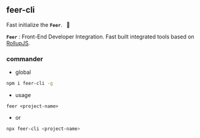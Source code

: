 ## feer-cli

Fast initialize the  __`Feer`__. &ensp;🚀 

**`Feer`** : Front-End Developer Integration. Fast built integrated tools based on [RollupJS](https://www.rollupjs.com/).


### commander

- global
```bash
npm i feer-cli -g
```
- usage
```
feer <project-name>
```
- or
```bash
npx feer-cli <project-name>
```

